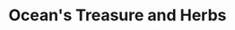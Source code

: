 ---
title: "Ocean's Treasure and Herbs"
url: /new-york/oceans-treasure-and-herbs/
shop: herbalist
---